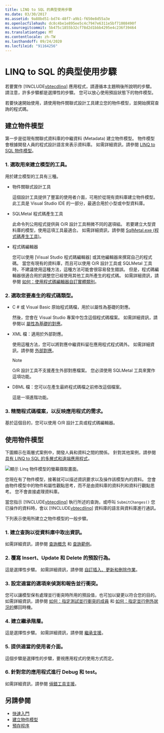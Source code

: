 ```yaml
---
title: LINQ to SQL 的典型使用步驟
ms.date: 03/30/2017
ms.assetid: 9a88bd51-bd74-48f7-a9b1-f650e8d55a3e
ms.openlocfilehash: dc8c4be1e895ee5c4c7947e6311e5bf71008490f
ms.sourcegitcommit: 5b475c1855b32cf78d2d1bbb4295e4c236f39464
ms.translationtype: MT
ms.contentlocale: zh-TW
ms.lasthandoff: 09/24/2020
ms.locfileid: "91164256"
---
```

# <a name="typical-steps-for-using-linq-to-sql"></a>LINQ to SQL 的典型使用步驟

若要實作 [!INCLUDE[vbtecdlinq](../../../../../../includes/vbtecdlinq-md.md)] 應用程式，請遵循本主題稍後所說明的步驟。 請注意，許多步驟都是選擇性的步驟。 您可以放心使用預設狀態下的物件模型。  
  
 若要快速開始使用，請使用物件關聯式設計工具建立您的物件模型，並開始撰寫查詢的程式碼。  
  
## <a name="creating-the-object-model"></a>建立物件模型  

 第一步是從現有關聯式資料庫的中繼資料 (Metadata) 建立物件模型。 物件模型會根據開發人員的程式設計語言來表示資料庫。 如需詳細資訊，請參閱 [LINQ to SQL 物件模型](the-linq-to-sql-object-model.md)。  
  
### <a name="1-select-a-tool-to-create-the-model"></a>1. 選取用來建立模型的工具。  

 用於建立模型的工具有三種。  
  
- 物件關聯式設計工具  
  
     這個設計工具提供了豐富的使用者介面，可用於從現有資料庫建立物件模型。 此工具是 Visual Studio IDE 的一部分，最適合用於小型或中型資料庫。  
  
- SQLMetal 程式碼產生工具  
  
     此命令列公用程式提供與 O/R 設計工具稍微不同的選項組。 若要建立大型資料庫的模型，使用這項工具最適合。 如需詳細資訊，請參閱 [SqlMetal.exe (程式碼產生工具)](../../../../tools/sqlmetal-exe-code-generation-tool.md)。  
  
- 程式碼編輯器  
  
     您可以使用 [Visual Studio 程式碼編輯器] 或其他編輯器來撰寫自己的程式碼。 當您有現有的資料庫，而且可以使用 O/R 設計工具或 SQLMetal 工具時，不建議使用這種方法，這種方法可能會很容易發生錯誤。 但是，程式碼編輯器很適合用於調整您已經使用其他工具所產生的程式碼。 如需詳細資訊，請參閱 [如何：使用程式碼編輯器自訂實體類別](how-to-customize-entity-classes-by-using-the-code-editor.md)。  
  
### <a name="2-select-the-kind-of-code-you-want-to-generate"></a>2. 選取您要產生的程式碼類型。  
  
- C # 或 Visual Basic 原始程式碼檔，用於以屬性為基礎的對應。  
  
     然後，您會在 Visual Studio 專案中包含這個程式碼檔案。 如需詳細資訊，請參閱以 [屬性為基礎的對應](attribute-based-mapping.md)。  
  
- XML 檔：適用於外部對應。  
  
     使用這種方法，您可以將對應中繼資料留在應用程式程式碼外。 如需詳細資訊，請參閱 [外部對應](external-mapping.md)。  
  
    > [!NOTE]
    > O/R 設計工具不支援產生外部對應檔案。 您必須使用 SQLMetal 工具來實作這項功能。  
  
- DBML 檔：您可以在產生最終程式碼檔之前修改這個檔案。  
  
     這是一項進階功能。  
  
### <a name="3-refine-the-code-file-to-reflect-the-needs-of-your-application"></a>3. 精簡程式碼檔案，以反映應用程式的需求。  

 基於這個目的，您可以使用 O/R 設計工具或程式碼編輯器。  
  
## <a name="using-the-object-model"></a>使用物件模型  

 下圖顯示在兩層式案例中，開發人員和資料之間的關係。 針對其他案例，請參閱 [具有 LINQ to SQL 的多層式和遠端應用程式](n-tier-and-remote-applications-with-linq-to-sql.md)。  
  
 ![顯示 Linq 物件模型的螢幕擷取畫面。](./media/the-linq-to-sql-object-model/linq-object-model-two-tier.png)  
  
 您現在有了物件模型，接著就可以描述資訊要求以及操作該模型內的資料。 您會由物件模型中的物件和屬性觀點思考，而不是由資料庫的資料列和資料行觀點思考。 您不會直接處理資料庫。  
  
 當您指示 [!INCLUDE[vbtecdlinq](../../../../../../includes/vbtecdlinq-md.md)] 執行所述的查詢，或呼叫 `SubmitChanges()` 您已操作的資料時，會以 [!INCLUDE[vbtecdlinq](../../../../../../includes/vbtecdlinq-md.md)] 資料庫的語言與資料庫進行通訊。  
  
 下列表示使用所建立之物件模型的一般步驟。  
  
### <a name="1-create-queries-to-retrieve-information-from-the-database"></a>1. 建立查詢以從資料庫中取出資訊。  

 如需詳細資訊，請參閱 [查詢概念](query-concepts.md) 和 [查詢範例](query-examples.md)。  
  
### <a name="2-override-default-behaviors-for-insert-update-and-delete"></a>2. 覆寫 Insert、Update 和 Delete 的預設行為。  

 這是選擇性步驟。 如需詳細資訊，請參閱 [自訂插入、更新和刪除作業](customizing-insert-update-and-delete-operations.md)。  
  
### <a name="3-set-appropriate-options-to-detect-and-report-concurrency-conflicts"></a>3. 設定適當的選項來偵測和報告並行衝突。  

 您可以讓模型保有處理並行衝突時所用的預設值，也可加以變更以符合您的目的。 如需詳細資訊，請參閱 [如何：指定測試並行衝突的成員](how-to-specify-which-members-are-tested-for-concurrency-conflicts.md) 和 [如何：指定並行例外狀況的](how-to-specify-when-concurrency-exceptions-are-thrown.md)擲回時機。  
  
### <a name="4-establish-an-inheritance-hierarchy"></a>4. 建立繼承階層。  

 這是選擇性步驟。 如需詳細資訊，請參閱 [繼承支援](inheritance-support.md)。  
  
### <a name="5-provide-an-appropriate-user-interface"></a>5. 提供適當的使用者介面。  

 這個步驟是選擇性的步驟，要視應用程式的使用方式而定。  
  
### <a name="6-debug-and-test-your-application"></a>6. 針對您的應用程式進行 Debug 和 test。  

 如需詳細資訊，請參閱 [偵錯工具支援](debugging-support.md)。  
  
## <a name="see-also"></a>另請參閱

- [快速入門](getting-started.md)
- [建立物件模型](creating-the-object-model.md)
- [預存程序](stored-procedures.md)
